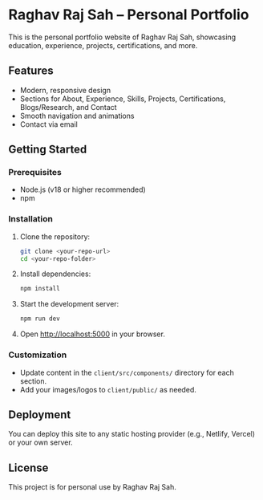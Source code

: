 # Raghav Raj Sah – Personal Portfolio

This is the personal portfolio website of Raghav Raj Sah, showcasing education, experience, projects, certifications, and more.

## Features
- Modern, responsive design
- Sections for About, Experience, Skills, Projects, Certifications, Blogs/Research, and Contact
- Smooth navigation and animations
- Contact via email

## Getting Started  

### Prerequisites
- Node.js (v18 or higher recommended)
- npm

### Installation
1. Clone the repository:
   ```bash
   git clone <your-repo-url>
   cd <your-repo-folder>
   ```
2. Install dependencies:
   ```bash
   npm install
   ```
3. Start the development server:
   ```bash
   npm run dev
   ```
4. Open [http://localhost:5000](http://localhost:5000) in your browser.

### Customization
- Update content in the `client/src/components/` directory for each section.
- Add your images/logos to `client/public/` as needed.

## Deployment
You can deploy this site to any static hosting provider (e.g., Netlify, Vercel) or your own server.

## License
This project is for personal use by Raghav Raj Sah. 